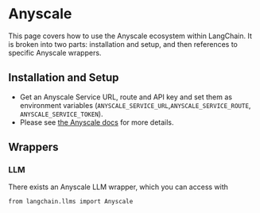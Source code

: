 Anyscale
========

This page covers how to use the Anyscale ecosystem within LangChain. It is broken into two parts: installation and setup, and then references to specific Anyscale wrappers.

Installation and Setup[​](#installation-and-setup "Direct link to Installation and Setup")
------------------------------------------------------------------------------------------

*   Get an Anyscale Service URL, route and API key and set them as environment variables (`ANYSCALE_SERVICE_URL`,`ANYSCALE_SERVICE_ROUTE`, `ANYSCALE_SERVICE_TOKEN`).
*   Please see [the Anyscale docs](https://docs.anyscale.com/productionize/services-v2/get-started) for more details.

Wrappers[​](#wrappers "Direct link to Wrappers")
------------------------------------------------

### LLM[​](#llm "Direct link to LLM")

There exists an Anyscale LLM wrapper, which you can access with

    from langchain.llms import Anyscale